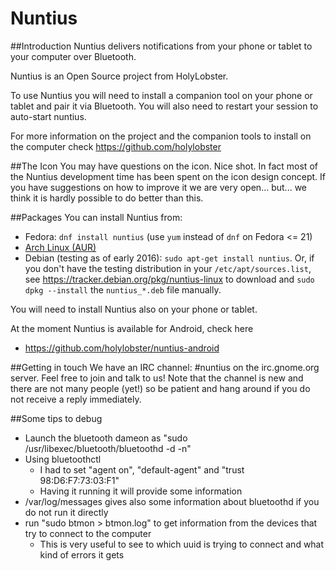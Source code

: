 Nuntius
===================================

##Introduction
Nuntius delivers notifications from your phone or tablet to your computer over Bluetooth.

Nuntius is an Open Source project from HolyLobster.

To use Nuntius you will need to install a companion tool on your phone or tablet and pair it via Bluetooth.
You will also need to restart your session to auto-start nuntius.

For more information on the project and the companion tools to install on the computer check https://github.com/holylobster

##The Icon
You may have questions on the icon. Nice shot.
In fact most of the Nuntius development time has been spent on the icon design concept.
If you have suggestions on how to improve it we are very open... but... we think it is hardly possible to do better than this.

##Packages
You can install Nuntius from:

 * Fedora: `dnf install nuntius` (use `yum` instead of `dnf` on Fedora <= 21)
 * [Arch Linux (AUR)](https://aur.archlinux.org/packages/nuntius/)
 * Debian (testing as of early 2016): `sudo apt-get install nuntius`.  Or, if you don't have the testing distribution in your `/etc/apt/sources.list`, see https://tracker.debian.org/pkg/nuntius-linux to download and `sudo dpkg --install` the `nuntius_*.deb` file manually.

You will need to install Nuntius also on your phone or tablet.

At the moment Nuntius is available for Android, check here

 * https://github.com/holylobster/nuntius-android

##Getting in touch
We have an IRC channel: #nuntius on the irc.gnome.org server.
Feel free to join and talk to us! Note that the channel is new and there are not many people (yet!) so be patient and hang around if you do not receive a reply immediately.

##Some tips to debug
 * Launch the bluetooth dameon as "sudo  /usr/libexec/bluetooth/bluetoothd -d -n"
 * Using bluetoothctl
   * I had to set "agent on", "default-agent" and "trust 98:D6:F7:73:03:F1"
   * Having it running it will provide some information
 * /var/log/messages gives also some information about bluetoothd if you do not run it directly
 * run "sudo btmon > btmon.log" to get information from the devices that try to connect to the computer
   * This is very useful to see to which uuid is trying to connect and what kind of errors it gets
